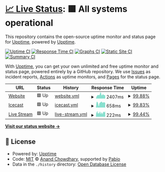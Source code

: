 # [📈 Live Status](https://upptime.github.io/upptime): <!--live status--> **🟩 All systems operational**

This repository contains the open-source uptime monitor and status page for [Upptime](https://upptime.js.org), powered by [Upptime](https://github.com/upptime/upptime).

[![Uptime CI](https://github.com/StudioFM1/status/workflows/Uptime%20CI/badge.svg)](https://github.com/StudioFM1/status/actions?query=workflow%3A%22Uptime+CI%22)
[![Response Time CI](https://github.com/StudioFM1/status/workflows/Response%20Time%20CI/badge.svg)](https://github.com/StudioFM1/status/actions?query=workflow%3A%22Response+Time+CI%22)
[![Graphs CI](https://github.com/StudioFM1/status/workflows/Graphs%20CI/badge.svg)](https://github.com/StudioFM1/status/actions?query=workflow%3A%22Graphs+CI%22)
[![Static Site CI](https://github.com/StudioFM1/status/workflows/Static%20Site%20CI/badge.svg)](https://github.com/StudioFM1/status/actions?query=workflow%3A%22Static+Site+CI%22)
[![Summary CI](https://github.com/StudioFM1/status/workflows/Summary%20CI/badge.svg)](https://github.com/StudioFM1/status/actions?query=workflow%3A%22Summary+CI%22)

With [Upptime](https://upptime.js.org), you can get your own unlimited and free uptime monitor and status page, powered entirely by a GitHub repository. We use [Issues](https://github.com/upptime/upptime/issues) as incident reports, [Actions](https://github.com/StudioFM1/status/actions) as uptime monitors, and [Pages](https://upptime.github.io/upptime) for the status page.

<!--start: status pages-->
<!-- This summary is generated by Upptime (https://github.com/upptime/upptime) -->
<!-- Do not edit this manually, your changes will be overwritten -->
<!-- prettier-ignore -->
| URL | Status | History | Response Time | Uptime |
| --- | ------ | ------- | ------------- | ------ |
| <img alt="" src="https://icons.duckduckgo.com/ip3/fm1.hmu.gr.ico" height="13"> [Website](https://fm1.hmu.gr) | 🟩 Up | [website.yml](https://github.com/StudioFM1/status/commits/HEAD/history/website.yml) | <details><summary><img alt="Response time graph" src="./graphs/website/response-time-week.png" height="20"> 2407ms</summary><br><a href="https://StudioFM1.github.io/status/history/website"><img alt="Response time 2003" src="https://img.shields.io/endpoint?url=https%3A%2F%2Fraw.githubusercontent.com%2FStudioFM1%2Fstatus%2FHEAD%2Fapi%2Fwebsite%2Fresponse-time.json"></a><br><a href="https://StudioFM1.github.io/status/history/website"><img alt="24-hour response time 1990" src="https://img.shields.io/endpoint?url=https%3A%2F%2Fraw.githubusercontent.com%2FStudioFM1%2Fstatus%2FHEAD%2Fapi%2Fwebsite%2Fresponse-time-day.json"></a><br><a href="https://StudioFM1.github.io/status/history/website"><img alt="7-day response time 2407" src="https://img.shields.io/endpoint?url=https%3A%2F%2Fraw.githubusercontent.com%2FStudioFM1%2Fstatus%2FHEAD%2Fapi%2Fwebsite%2Fresponse-time-week.json"></a><br><a href="https://StudioFM1.github.io/status/history/website"><img alt="30-day response time 2117" src="https://img.shields.io/endpoint?url=https%3A%2F%2Fraw.githubusercontent.com%2FStudioFM1%2Fstatus%2FHEAD%2Fapi%2Fwebsite%2Fresponse-time-month.json"></a><br><a href="https://StudioFM1.github.io/status/history/website"><img alt="1-year response time 2003" src="https://img.shields.io/endpoint?url=https%3A%2F%2Fraw.githubusercontent.com%2FStudioFM1%2Fstatus%2FHEAD%2Fapi%2Fwebsite%2Fresponse-time-year.json"></a></details> | <details><summary><a href="https://StudioFM1.github.io/status/history/website">99.88%</a></summary><a href="https://StudioFM1.github.io/status/history/website"><img alt="All-time uptime 87.22%" src="https://img.shields.io/endpoint?url=https%3A%2F%2Fraw.githubusercontent.com%2FStudioFM1%2Fstatus%2FHEAD%2Fapi%2Fwebsite%2Fuptime.json"></a><br><a href="https://StudioFM1.github.io/status/history/website"><img alt="24-hour uptime 100.00%" src="https://img.shields.io/endpoint?url=https%3A%2F%2Fraw.githubusercontent.com%2FStudioFM1%2Fstatus%2FHEAD%2Fapi%2Fwebsite%2Fuptime-day.json"></a><br><a href="https://StudioFM1.github.io/status/history/website"><img alt="7-day uptime 99.88%" src="https://img.shields.io/endpoint?url=https%3A%2F%2Fraw.githubusercontent.com%2FStudioFM1%2Fstatus%2FHEAD%2Fapi%2Fwebsite%2Fuptime-week.json"></a><br><a href="https://StudioFM1.github.io/status/history/website"><img alt="30-day uptime 97.27%" src="https://img.shields.io/endpoint?url=https%3A%2F%2Fraw.githubusercontent.com%2FStudioFM1%2Fstatus%2FHEAD%2Fapi%2Fwebsite%2Fuptime-month.json"></a><br><a href="https://StudioFM1.github.io/status/history/website"><img alt="1-year uptime 87.22%" src="https://img.shields.io/endpoint?url=https%3A%2F%2Fraw.githubusercontent.com%2FStudioFM1%2Fstatus%2FHEAD%2Fapi%2Fwebsite%2Fuptime-year.json"></a></details>
| <img alt="" src="https://icons.duckduckgo.com/ip3/fm1.hmu.gr.ico" height="13"> [Icecast](https://fm1.hmu.gr/) | 🟩 Up | [icecast.yml](https://github.com/StudioFM1/status/commits/HEAD/history/icecast.yml) | <details><summary><img alt="Response time graph" src="./graphs/icecast/response-time-week.png" height="20"> 658ms</summary><br><a href="https://StudioFM1.github.io/status/history/icecast"><img alt="Response time 489" src="https://img.shields.io/endpoint?url=https%3A%2F%2Fraw.githubusercontent.com%2FStudioFM1%2Fstatus%2FHEAD%2Fapi%2Ficecast%2Fresponse-time.json"></a><br><a href="https://StudioFM1.github.io/status/history/icecast"><img alt="24-hour response time 668" src="https://img.shields.io/endpoint?url=https%3A%2F%2Fraw.githubusercontent.com%2FStudioFM1%2Fstatus%2FHEAD%2Fapi%2Ficecast%2Fresponse-time-day.json"></a><br><a href="https://StudioFM1.github.io/status/history/icecast"><img alt="7-day response time 658" src="https://img.shields.io/endpoint?url=https%3A%2F%2Fraw.githubusercontent.com%2FStudioFM1%2Fstatus%2FHEAD%2Fapi%2Ficecast%2Fresponse-time-week.json"></a><br><a href="https://StudioFM1.github.io/status/history/icecast"><img alt="30-day response time 516" src="https://img.shields.io/endpoint?url=https%3A%2F%2Fraw.githubusercontent.com%2FStudioFM1%2Fstatus%2FHEAD%2Fapi%2Ficecast%2Fresponse-time-month.json"></a><br><a href="https://StudioFM1.github.io/status/history/icecast"><img alt="1-year response time 489" src="https://img.shields.io/endpoint?url=https%3A%2F%2Fraw.githubusercontent.com%2FStudioFM1%2Fstatus%2FHEAD%2Fapi%2Ficecast%2Fresponse-time-year.json"></a></details> | <details><summary><a href="https://StudioFM1.github.io/status/history/icecast">99.83%</a></summary><a href="https://StudioFM1.github.io/status/history/icecast"><img alt="All-time uptime 87.20%" src="https://img.shields.io/endpoint?url=https%3A%2F%2Fraw.githubusercontent.com%2FStudioFM1%2Fstatus%2FHEAD%2Fapi%2Ficecast%2Fuptime.json"></a><br><a href="https://StudioFM1.github.io/status/history/icecast"><img alt="24-hour uptime 100.00%" src="https://img.shields.io/endpoint?url=https%3A%2F%2Fraw.githubusercontent.com%2FStudioFM1%2Fstatus%2FHEAD%2Fapi%2Ficecast%2Fuptime-day.json"></a><br><a href="https://StudioFM1.github.io/status/history/icecast"><img alt="7-day uptime 99.83%" src="https://img.shields.io/endpoint?url=https%3A%2F%2Fraw.githubusercontent.com%2FStudioFM1%2Fstatus%2FHEAD%2Fapi%2Ficecast%2Fuptime-week.json"></a><br><a href="https://StudioFM1.github.io/status/history/icecast"><img alt="30-day uptime 97.20%" src="https://img.shields.io/endpoint?url=https%3A%2F%2Fraw.githubusercontent.com%2FStudioFM1%2Fstatus%2FHEAD%2Fapi%2Ficecast%2Fuptime-month.json"></a><br><a href="https://StudioFM1.github.io/status/history/icecast"><img alt="1-year uptime 87.20%" src="https://img.shields.io/endpoint?url=https%3A%2F%2Fraw.githubusercontent.com%2FStudioFM1%2Fstatus%2FHEAD%2Fapi%2Ficecast%2Fuptime-year.json"></a></details>
| <img alt="" src="https://icons.duckduckgo.com/ip3/fm1.hmu.gr.ico" height="13"> [Live Stream](https://fm1.hmu.gr/live.m3u) | 🟩 Up | [live-stream.yml](https://github.com/StudioFM1/status/commits/HEAD/history/live-stream.yml) | <details><summary><img alt="Response time graph" src="./graphs/live-stream/response-time-week.png" height="20"> 222ms</summary><br><a href="https://StudioFM1.github.io/status/history/live-stream"><img alt="Response time 264" src="https://img.shields.io/endpoint?url=https%3A%2F%2Fraw.githubusercontent.com%2FStudioFM1%2Fstatus%2FHEAD%2Fapi%2Flive-stream%2Fresponse-time.json"></a><br><a href="https://StudioFM1.github.io/status/history/live-stream"><img alt="24-hour response time 175" src="https://img.shields.io/endpoint?url=https%3A%2F%2Fraw.githubusercontent.com%2FStudioFM1%2Fstatus%2FHEAD%2Fapi%2Flive-stream%2Fresponse-time-day.json"></a><br><a href="https://StudioFM1.github.io/status/history/live-stream"><img alt="7-day response time 222" src="https://img.shields.io/endpoint?url=https%3A%2F%2Fraw.githubusercontent.com%2FStudioFM1%2Fstatus%2FHEAD%2Fapi%2Flive-stream%2Fresponse-time-week.json"></a><br><a href="https://StudioFM1.github.io/status/history/live-stream"><img alt="30-day response time 247" src="https://img.shields.io/endpoint?url=https%3A%2F%2Fraw.githubusercontent.com%2FStudioFM1%2Fstatus%2FHEAD%2Fapi%2Flive-stream%2Fresponse-time-month.json"></a><br><a href="https://StudioFM1.github.io/status/history/live-stream"><img alt="1-year response time 264" src="https://img.shields.io/endpoint?url=https%3A%2F%2Fraw.githubusercontent.com%2FStudioFM1%2Fstatus%2FHEAD%2Fapi%2Flive-stream%2Fresponse-time-year.json"></a></details> | <details><summary><a href="https://StudioFM1.github.io/status/history/live-stream">99.44%</a></summary><a href="https://StudioFM1.github.io/status/history/live-stream"><img alt="All-time uptime 87.23%" src="https://img.shields.io/endpoint?url=https%3A%2F%2Fraw.githubusercontent.com%2FStudioFM1%2Fstatus%2FHEAD%2Fapi%2Flive-stream%2Fuptime.json"></a><br><a href="https://StudioFM1.github.io/status/history/live-stream"><img alt="24-hour uptime 100.00%" src="https://img.shields.io/endpoint?url=https%3A%2F%2Fraw.githubusercontent.com%2FStudioFM1%2Fstatus%2FHEAD%2Fapi%2Flive-stream%2Fuptime-day.json"></a><br><a href="https://StudioFM1.github.io/status/history/live-stream"><img alt="7-day uptime 99.44%" src="https://img.shields.io/endpoint?url=https%3A%2F%2Fraw.githubusercontent.com%2FStudioFM1%2Fstatus%2FHEAD%2Fapi%2Flive-stream%2Fuptime-week.json"></a><br><a href="https://StudioFM1.github.io/status/history/live-stream"><img alt="30-day uptime 97.17%" src="https://img.shields.io/endpoint?url=https%3A%2F%2Fraw.githubusercontent.com%2FStudioFM1%2Fstatus%2FHEAD%2Fapi%2Flive-stream%2Fuptime-month.json"></a><br><a href="https://StudioFM1.github.io/status/history/live-stream"><img alt="1-year uptime 87.23%" src="https://img.shields.io/endpoint?url=https%3A%2F%2Fraw.githubusercontent.com%2FStudioFM1%2Fstatus%2FHEAD%2Fapi%2Flive-stream%2Fuptime-year.json"></a></details>

<!--end: status pages-->

[**Visit our status website →**](https://upptime.github.io/upptime)

## 📄 License

- Powered by: [Upptime](https://github.com/upptime/upptime)
- Code: [MIT](./LICENSE) © [Anand Chowdhary](https://anandchowdhary.com), supported by [Pabio](https://pabio.com)
- Data in the `./history` directory: [Open Database License](https://opendatacommons.org/licenses/odbl/1-0/)
